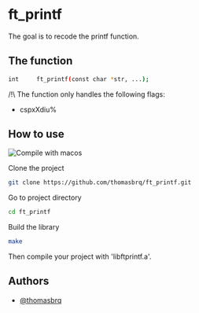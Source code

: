 # ft_printf
The goal is to recode the printf function.

## The function

```bash
int		ft_printf(const char *str, ...);
```

/!\ The function only handles the following flags:
- cspxXdiu%

## How to use
![Compile with macos](https://badgen.net/badge/build/macOS/grey?icon=apple)

Clone the project
```bash
git clone https://github.com/thomasbrq/ft_printf.git
```

Go to project directory
```bash
cd ft_printf
```

Build the library
```bash
make
```

Then compile your project with 'libftprintf.a'.


## Authors

- [@thomasbrq](https://www.github.com/thomasbrq)
